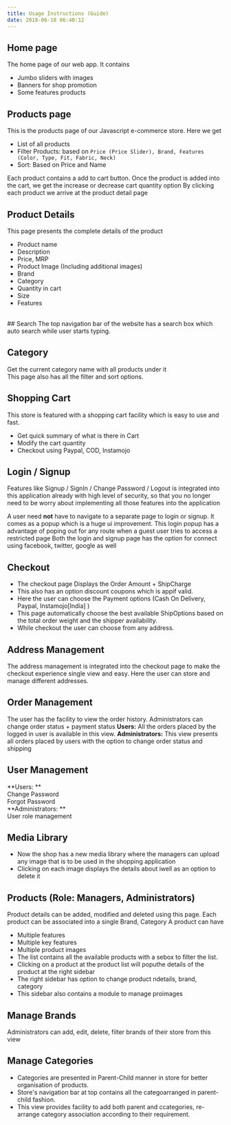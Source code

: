 ```yaml
---
title: Usage Instructions (Guide)
date: 2018-06-18 06:40:12
---
```


## Home page

The home page of our web app. It contains

- Jumbo sliders with images
- Banners for shop promotion
- Some features products

## Products page

This is the products page of our Javascript e-commerce store. Here we get

- List of all products
- Filter Products: based on `Price (Price Slider), Brand, Features (Color, Type, Fit, Fabric, Neck)`
- Sort: Based on Price and Name

Each product contains a add to cart button. Once the product is added into the cart, we get the increase or decrease cart
quantity option By clicking each product we arrive at the product detail page

## Product Details

This page presents the complete details of the product

- Product name
- Description
- Price, MRP
- Product Image (Including additional images)
- Brand
- Category
- Quantity in cart
- Size
- Features

<br/>
## Search
 The top navigation bar of the website has a search box which auto search while user
starts typing.

## Category

Get the current category name with all products under it<br/> This page also has all the filter and sort options.

## Shopping Cart

This store is featured with a shopping cart facility which is easy to use and fast.

- Get quick summary of what is there in Cart
- Modify the cart quantity
- Checkout using Paypal, COD, Instamojo

## Login / Signup

Features like Signup / SignIn / Change Password / Logout is integrated into this application already with high level of security,
so that you no longer need to be worry about implementing all those features into the application

A user need <b>not</b> have to navigate to a separate page to login or signup. It comes as a popup which is a huge ui improvement.
This login popup has a advantage of poping out for any route when a guest user tries to access a restricted page Both the
login and signup page has the option for connect using facebook, twitter, google as well

## Checkout

- The checkout page Displays the Order Amount + ShipCharge
- This also has an option discount coupons which is appif valid.
- Here the user can choose the Payment options (Cash On Delivery, Paypal, Instamojo[India] )
- This page automatically choose the best available ShipOptions based on the total order weight and the shipper availability.
- While checkout the user can choose from any address.

## Address Management

The address management is integrated into the checkout page to make the checkout experience single view
and easy. Here the user can store and manage different addresses.

## Order Management

The user has the facility to view the order history. Administrators can change order status + payment status
**Users:** All the orders placed by the logged in user is available in this view.
**Administrators:** This view presents all orders placed by users with the option to change order status and shipping

## User Management

**Users: ** <br/> Change Password<br/> Forgot Password<br/>
**Administrators: **<br/> User role management

## Media Library

- Now the shop has a new media library where the managers can upload any image that is to be used in the shopping application
- Clicking on each image displays the details about iwell as an option to delete it

## Products (Role: Managers, Administrators)

Product details can be added, modified and deleted using this page. Each product can be associated into
a single Brand, Category A product can have

- Multiple features
- Multiple key features
- Multiple product images
- The list contains all the available products with a sebox to filter the list.
- Clicking on a product at the product list will poputhe details of the product at the right sidebar
- The right sidebar has option to change product ndetails, brand, category
- This sidebar also contains a module to manage proimages

## Manage Brands

Administrators can add, edit, delete, filter brands of their store from this view

## Manage Categories

- Categories are presented in Parent-Child manner in store for better organisation of products.
- Store's navigation bar at top contains all the categoarranged in parent-child fashion.
- This view provides facility to add both parent and ccategories, re-arrange category association according to their
  requirement.

